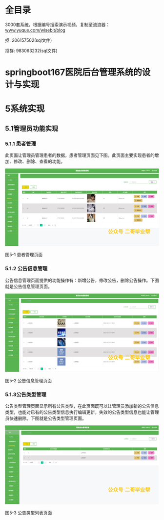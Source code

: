 # 全目录

3000套系统，根据编号搜索演示视频，复制至流浪器：www.yuque.com/wisebit/blog


<p>抠: 206157502(sql文件)</p>
<p>抠群: 983063232(sql文件)</p>



# springboot167医院后台管理系统的设计与实现

# 5系统实现
## 5.1管理员功能实现
### 5.1.1 患者管理
此页面让管理员管理患者的数据，患者管理页面见下图。此页面主要实现患者的增加、修改、删除、查看的功能。

![](/md/blog.019.png)

图5-1 患者管理页面
### 5.1.2 公告信息管理
公告信息管理页面提供的功能操作有：新增公告，修改公告，删除公告操作。下图就是公告信息管理页面。

![](/md/blog.020.png)

图5-2 公告信息管理页面
### 5.1.3公告类型管理
公告类型管理页面显示所有公告类型，在此页面既可以让管理员添加新的公告信息类型，也能对已有的公告类型信息执行编辑更新，失效的公告类型信息也能让管理员快速删除。下图就是公告类型管理页面。

![](/md/blog.021.png)

图5-3 公告类型列表页面
